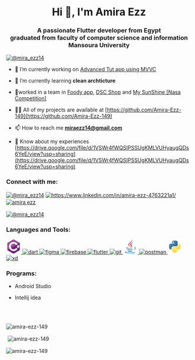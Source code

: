 <h1 align="center">Hi 👋, I'm Amira Ezz</h1>
<h3 align="center">A passionate Flutter developer from Egypt <br> graduated from faculty of computer science and information Mansoura University</h3>



<p align="left"> <a href="https://twitter.com/@mira_ezz14" target="blank"><img src="https://img.shields.io/twitter/follow/@mira_ezz14?logo=twitter&style=for-the-badge" alt="@mira_ezz14" /></a> </p>

- 🔭 I’m currently working on [Advanced Tut app using MVVC](https://github.com/Amira-Ezz-149/advanced_tut_app)

- 🌱 I’m currently learning **clean archticture**

- 👯worked in a team in [Foody app](https://github.com/Amira-Ezz-149/Foody), [DSC Shop](https://github.com/El-Helbawy-M/Dsc_Shop) and [My SunShine [Nasa Competition]](https://github.com/Amira-Ezz-149/my_sunshine)


- 👨‍💻 All of my projects are available at [https://github.com/Amira-Ezz-149](https://github.com/Amira-Ezz-149)

- 📫 How to reach me **miraezz14@gmail.com**

- 📄 Know about my experiences [https://drive.google.com/file/d/1VSWr4fWQSIPSSUgKMLVUHyaugQDs6YeE/view?usp=sharing](https://drive.google.com/file/d/1VSWr4fWQSIPSSUgKMLVUHyaugQDs6YeE/view?usp=sharing)

<h3 align="left">Connect with me:</h3>

<p align="left">
<a href="https://twitter.com/@mira_ezz14" target="blank"><img align="center" src="https://raw.githubusercontent.com/rahuldkjain/github-profile-readme-generator/master/src/images/icons/Social/twitter.svg" alt="@mira_ezz14" height="30" width="40" /></a>
<a href="https://linkedin.com/in/https://www.linkedin.com/in/amira-ezz-4763221a1/" target="blank"><img align="center" src="https://raw.githubusercontent.com/rahuldkjain/github-profile-readme-generator/master/src/images/icons/Social/linked-in-alt.svg" alt="https://www.linkedin.com/in/amira-ezz-4763221a1/" height="30" width="40" /></a>
<a href="https://fb.com/amira ezz" target="blank"><img align="center" src="https://raw.githubusercontent.com/rahuldkjain/github-profile-readme-generator/master/src/images/icons/Social/facebook.svg" alt="amira ezz" height="30" width="40" /></a>

<a href="https://www.linkedin.com/in/amira-ezz-4763221a1/" target="blank"><img align="center" src="https://raw.githubusercontent.com/rahuldkjain/github-profile-readme-generator/master/src/images/icons/Social/twitter.svg" alt="@mira_ezz14" height="30" width="40" /></a>
</p>

<h3 align="left">Languages and Tools:</h3>

<p align="left"> <a href="https://www.w3schools.com/cs/" target="_blank" rel="noreferrer"> <img src="https://raw.githubusercontent.com/devicons/devicon/master/icons/csharp/csharp-original.svg" alt="csharp" width="40" height="40"/> </a> <a href="https://dart.dev" target="_blank" rel="noreferrer"> <img src="https://www.vectorlogo.zone/logos/dartlang/dartlang-icon.svg" alt="dart" width="40" height="40"/> </a> <a href="https://www.figma.com/" target="_blank" rel="noreferrer"> <img src="https://www.vectorlogo.zone/logos/figma/figma-icon.svg" alt="figma" width="40" height="40"/> </a> <a href="https://firebase.google.com/" target="_blank" rel="noreferrer"> <img src="https://www.vectorlogo.zone/logos/firebase/firebase-icon.svg" alt="firebase" width="40" height="40"/> </a> <a href="https://flutter.dev" target="_blank" rel="noreferrer"> <img src="https://www.vectorlogo.zone/logos/flutterio/flutterio-icon.svg" alt="flutter" width="40" height="40"/> </a> <a href="https://git-scm.com/" target="_blank" rel="noreferrer"> <img src="https://www.vectorlogo.zone/logos/git-scm/git-scm-icon.svg" alt="git" width="40" height="40"/> </a> <a href="https://www.java.com" target="_blank" rel="noreferrer"> <img src="https://raw.githubusercontent.com/devicons/devicon/master/icons/java/java-original.svg" alt="java" width="40" height="40"/> </a> <a href="https://postman.com" target="_blank" rel="noreferrer"> <img src="https://www.vectorlogo.zone/logos/getpostman/getpostman-icon.svg" alt="postman" width="40" height="40"/> </a> <a href="https://www.python.org" target="_blank" rel="noreferrer"> <img src="https://raw.githubusercontent.com/devicons/devicon/master/icons/python/python-original.svg" alt="python" width="40" height="40"/> </a> <a href="https://www.adobe.com/products/xd.html" target="_blank" rel="noreferrer"> <img src="https://cdn.worldvectorlogo.com/logos/adobe-xd.svg" alt="xd" width="40" height="40"/> </a> </p>

<h3 align="left">Programs:</h3>

- Android Studio

- Intellij idea


<br>
<br>


<p><img align="left" src="https://github-readme-stats.vercel.app/api/top-langs?username=amira-ezz-149&show_icons=true&locale=en&layout=compact" alt="amira-ezz-149" /></p>
<br>

<p>&nbsp;<img align="center" src="https://github-readme-stats.vercel.app/api?username=amira-ezz-149&show_icons=true&locale=en" alt="amira-ezz-149" /></p>

<p><img align="center" src="https://github-readme-streak-stats.herokuapp.com/?user=amira-ezz-149&" alt="amira-ezz-149" /></p>
